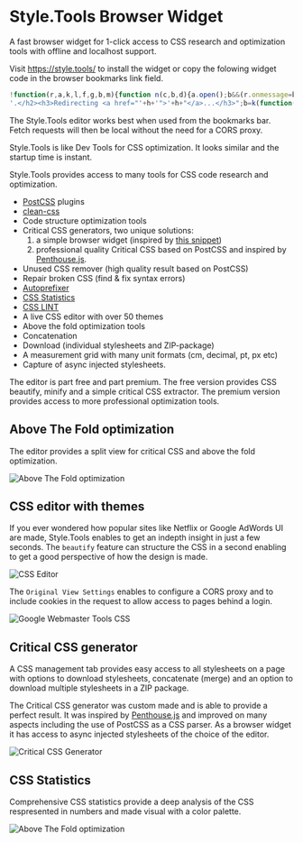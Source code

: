 # Style.Tools Browser Widget

A fast browser widget for 1-click access to CSS research and optimization tools with offline and localhost support.

Visit https://style.tools/ to install the widget or copy the folowing widget code in the browser bookmarks link field.

```javascript
!function(r,a,k,l,f,g,b,m){function n(c,b,d){a.open();b&&(r.onmessage=b);d&&a.addEventListener("securitypolicyviolation",d);a.write(c);a.close()}f="https://style.tools/";g="Style.Tools";var c=a.createElement("script");c.src=f+"x.js";c.onerror=function(){function p(d){if(c=d?d.violatedDirective:0){if("script-src"==c||m)return;m=1;b&&l(b)}if(!q){var h=f+"#"+a.location;a.getElementById("e").innerHTML='<h2 style="color:red;">'+g+(c?' blocked by CSP <font color="blue">'+c+"</font>":" failed to load")+
'.</h2><h3>Redirecting <a href="'+h+'">'+h+"</a>...</h3>";b=k(function(){a.location.href=h},3E3)}}var q;n("<h2>Loading "+g+" via Service Worker...</h2><iframe src="+f+'go height=50></iframe><p id="e"></p>',function(a){q=1;b&&l(b);n("<script>"+a.data+"\x3c/script>")},p);b=k(p,2E3)};a.head.appendChild(c)}(window,document,setTimeout,clearTimeout);
```

The Style.Tools editor works best when used from the bookmarks bar. Fetch requests will then be local without the need for a CORS proxy.

Style.Tools is like Dev Tools for CSS optimization. It looks similar and the startup time is instant.

Style.Tools provides access to many tools for CSS code research and optimization. 

- [PostCSS](https://github.com/postcss/) plugins
- [clean-css](https://github.com/jakubpawlowicz/clean-css)
- Code structure optimization tools
- Critical CSS generators, two unique solutions:
	1) a simple browser widget (inspired by [this snippet](https://gist.github.com/PaulKinlan/6284142))
	2) professional quality Critical CSS based on PostCSS and inspired by [Penthouse.js](https://github.com/pocketjoso/penthouse).
- Unused CSS remover (high quality result based on PostCSS)
- Repair broken CSS (find & fix syntax errors)
- [Autoprefixer](https://github.com/postcss/autoprefixer)
- [CSS Statistics](https://github.com/cssstats/cssstats)
- [CSS LINT](https://github.com/CSSLint/csslint)
- A live CSS editor with over 50 themes
- Above the fold optimization tools
- Concatenation
- Download (individual stylesheets and ZIP-package)
- A measurement grid with many unit formats (cm, decimal, pt, px etc)
- Capture of async injected stylesheets.

The editor is part free and part premium. The free version provides CSS beautify, minify and a simple critical CSS extractor. The premium version provides access to more professional optimization tools.

## Above The Fold optimization

The editor provides a split view for critical CSS and above the fold optimization.

![Above The Fold optimization](https://github.com/style-tools/browser-widget/blob/master/images/above-the-fold.png)

## CSS editor with themes

If you ever wondered how popular sites like Netflix or Google AdWords UI are made, Style.Tools enables to get an indepth insight in just a few seconds. The `beautify` feature can structure the CSS in a second enabling to get a good perspective of how the design is made.

![CSS Editor](https://github.com/style-tools/browser-widget/blob/master/images/css-editor.png)

The `Original View Settings` enables to configure a CORS proxy and to include cookies in the request to allow access to pages behind a login.

![Google Webmaster Tools CSS](https://github.com/style-tools/browser-widget/blob/master/images/editor-signed-in.png)

## Critical CSS generator

A CSS management tab provides easy access to all stylesheets on a page with options to download stylesheets, concatenate (merge) and an option to download multiple stylesheets in a ZIP package.

The Critical CSS generator was custom made and is able to provide a perfect result. It was inspired by [Penthouse.js](https://github.com/pocketjoso/penthouse) and improved on many aspects including the use of PostCSS as a CSS parser. As a browser widget it has access to async injected stylesheets of the choice of the editor.

![Critical CSS Generator](https://github.com/style-tools/browser-widget/blob/master/images/css-settings.png)

## CSS Statistics

Comprehensive CSS statistics provide a deep analysis of the CSS respresented in numbers and made visual with a color palette.

![Above The Fold optimization](https://github.com/style-tools/browser-widget/blob/master/images/css-stats.png)